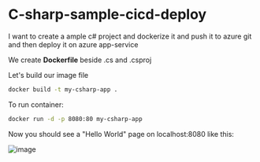 # C-sharp-sample-cicd-deploy

I want to create a ample c# project and dockerize it and push it to azure git and then deploy it on azure app-service


We create **Dockerfile** beside .cs and .csproj

Let's build our image file
```bash
docker build -t my-csharp-app .
```

To run container:
```bash
docker run -d -p 8080:80 my-csharp-app
```

Now you should see a "Hello World" page on localhost:8080 like this:

![image](https://github.com/user-attachments/assets/2e3215af-04ad-4840-8d08-822c7fbdd8cd)
 
